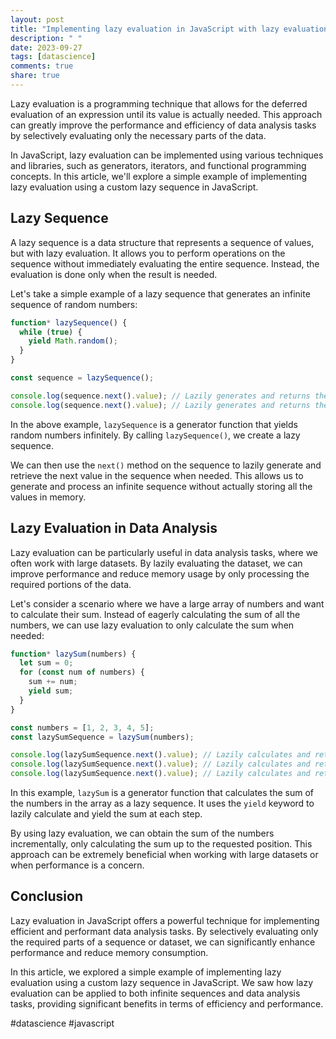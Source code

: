 ```yaml
---
layout: post
title: "Implementing lazy evaluation in JavaScript with lazy evaluation data analysis"
description: " "
date: 2023-09-27
tags: [datascience]
comments: true
share: true
---
```


Lazy evaluation is a programming technique that allows for the deferred evaluation of an expression until its value is actually needed. This approach can greatly improve the performance and efficiency of data analysis tasks by selectively evaluating only the necessary parts of the data.

In JavaScript, lazy evaluation can be implemented using various techniques and libraries, such as generators, iterators, and functional programming concepts. In this article, we'll explore a simple example of implementing lazy evaluation using a custom lazy sequence in JavaScript.

## Lazy Sequence

A lazy sequence is a data structure that represents a sequence of values, but with lazy evaluation. It allows you to perform operations on the sequence without immediately evaluating the entire sequence. Instead, the evaluation is done only when the result is needed.

Let's take a simple example of a lazy sequence that generates an infinite sequence of random numbers:

```javascript
function* lazySequence() {
  while (true) {
    yield Math.random();
  }
}

const sequence = lazySequence();

console.log(sequence.next().value); // Lazily generates and returns the first random number
console.log(sequence.next().value); // Lazily generates and returns the second random number
```

In the above example, `lazySequence` is a generator function that yields random numbers infinitely. By calling `lazySequence()`, we create a lazy sequence.

We can then use the `next()` method on the sequence to lazily generate and retrieve the next value in the sequence when needed. This allows us to generate and process an infinite sequence without actually storing all the values in memory.

## Lazy Evaluation in Data Analysis

Lazy evaluation can be particularly useful in data analysis tasks, where we often work with large datasets. By lazily evaluating the dataset, we can improve performance and reduce memory usage by only processing the required portions of the data.

Let's consider a scenario where we have a large array of numbers and want to calculate their sum. Instead of eagerly calculating the sum of all the numbers, we can use lazy evaluation to only calculate the sum when needed:

```javascript
function* lazySum(numbers) {
  let sum = 0;
  for (const num of numbers) {
    sum += num;
    yield sum;
  }
}

const numbers = [1, 2, 3, 4, 5];
const lazySumSequence = lazySum(numbers);

console.log(lazySumSequence.next().value); // Lazily calculates and returns the sum of [1]
console.log(lazySumSequence.next().value); // Lazily calculates and returns the sum of [1, 2]
console.log(lazySumSequence.next().value); // Lazily calculates and returns the sum of [1, 2, 3]
```

In this example, `lazySum` is a generator function that calculates the sum of the numbers in the array as a lazy sequence. It uses the `yield` keyword to lazily calculate and yield the sum at each step.

By using lazy evaluation, we can obtain the sum of the numbers incrementally, only calculating the sum up to the requested position. This approach can be extremely beneficial when working with large datasets or when performance is a concern.

## Conclusion

Lazy evaluation in JavaScript offers a powerful technique for implementing efficient and performant data analysis tasks. By selectively evaluating only the required parts of a sequence or dataset, we can significantly enhance performance and reduce memory consumption.

In this article, we explored a simple example of implementing lazy evaluation using a custom lazy sequence in JavaScript. We saw how lazy evaluation can be applied to both infinite sequences and data analysis tasks, providing significant benefits in terms of efficiency and performance.

#datascience #javascript